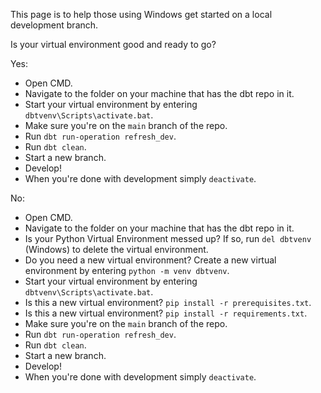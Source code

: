 This page is to help those using Windows get started on a local development branch.

Is your virtual environment good and ready to go?

Yes:
* Open CMD.
* Navigate to the folder on your machine that has the dbt repo in it.
* Start your virtual environment by entering `dbtvenv\Scripts\activate.bat`.
* Make sure you're on the `main` branch of the repo.
* Run `dbt run-operation refresh_dev`.
* Run `dbt clean`.
* Start a new branch.
* Develop!
* When you're done with development simply `deactivate`.

No:
* Open CMD.
* Navigate to the folder on your machine that has the dbt repo in it.
* Is your Python Virtual Environment messed up?  If so, run `del dbtvenv` (Windows) to delete the virtual environment.
* Do you need a new virtual environment?  Create a new virtual environment by entering `python -m venv dbtvenv`.
* Start your virtual environment by entering `dbtvenv\Scripts\activate.bat`.
* Is this a new virtual environment?  `pip install -r prerequisites.txt`.
* Is this a new virtual environment?  `pip install -r requirements.txt`.
* Make sure you're on the `main` branch of the repo.
* Run `dbt run-operation refresh_dev`.
* Run `dbt clean`.
* Start a new branch.
* Develop!
* When you're done with development simply `deactivate`.
